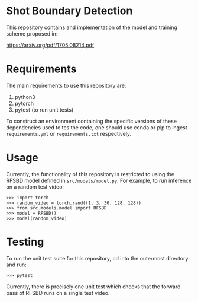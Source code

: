 # Shot Boundary Detection

This repository contains and implementation of the model and training scheme
proposed in:

https://arxiv.org/pdf/1705.08214.pdf


# Requirements

The main requirements to use this repository are:

1.  python3
2.  pytorch
3.  pytest (to run unit tests)

 To construct an environment containing the specific versions of these
 dependencies used to tes the code, one should use conda or pip to ingest ``requirements.yml`` or ``requirements.txt`` respectively.

# Usage

Currently, the functionality of this repository is restricted to using the
RFSBD model defined in ``src/models/model.py``. For example, to run inference
on a random test video:

```
>>> import torch
>>> random_video = torch.rand((1, 3, 30, 128, 128))
>>> from src.models.model import RFSBD
>>> model = RFSBD()
>>> model(random_video)
```

# Testing

To run the unit test suite for this repository, cd into the outermost directory
and run:

``>>> pytest``

Currently, there is precisely one unit test which checks that the forward pass
of RFSBD runs on a single test video.
